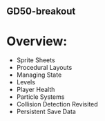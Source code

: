 ## GD50-breakout

# Overview:
* Sprite Sheets
* Procedural Layouts
* Managing State
* Levels
* Player Health
* Particle Systems
* Collision Detection Revisited
* Persistent Save Data

